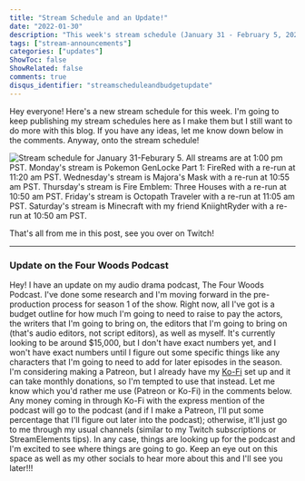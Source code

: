```yaml
---
title: "Stream Schedule and an Update!"
date: "2022-01-30"
description: "This week's stream schedule (January 31 - February 5, 2022) as well as an update on my audio drama podcast"
tags: ["stream-announcements"]
categories: ["updates"]
ShowToc: false
ShowRelated: false
comments: true
disqus_identifier: "streamscheduleandbudgetupdate"
---
```


Hey everyone! Here's a new stream schedule for this week. I'm going to keep publishing my stream schedules here as I make them but I still want to do more with this blog. If you have any ideas, let me know down below in the comments. Anyway, onto the stream schedule!

![Stream schedule for January 31-Feburary 5. All streams are at 1:00 pm PST. Monday's stream is Pokemon GenLocke Part 1: FireRed with a re-run at 11:20 am PST. Wednesday's stream is Majora's Mask with a re-run at 10:55 am PST. Thursday's stream is Fire Emblem: Three Houses with a re-run at 10:50 am PST. Friday's stream is Octopath Traveler with a re-run at 11:05 am PST. Saturday's stream is Minecraft with my friend KniightRyder with a re-run at 10:50 am PST.](https://imgur.com/et1MeD7.png)

That's all from me in this post, see you over on Twitch!

---

### Update on the Four Woods Podcast

Hey! I have an update on my audio drama podcast, The Four Woods Podcast. I've done some research and I'm moving forward in the pre-production process for season 1 of the show. Right now, all I've got is a budget outline for how much I'm going to need to raise to pay the actors, the writers that I'm going to bring on, the editors that I'm going to bring on (that's audio editors, not script editors), as well as myself. It's currently looking to be around $15,000, but I don't have exact numbers yet, and I won't have exact numbers until I figure out some specific things like any characters that I'm going to need to add for later episodes in the season. I'm considering making a Patreon, but I already have my [Ko-Fi](https://ko-fi.com/cityboundforest) set up and it can take monthly donations, so I'm tempted to use that instead. Let me know which you'd rather me use (Patreon or Ko-Fi) in the comments below. Any money coming in through Ko-Fi with the express mention of the podcast will go to the podcast (and if I make a Patreon, I'll put some percentage that I'll figure out later into the podcast); otherwise, it'll just go to me through my usual channels (similar to my Twitch subscriptions or StreamElements tips). In any case, things are looking up for the podcast and I'm excited to see where things are going to go. Keep an eye out on this space as well as my other socials to hear more about this and I'll see you later!!!